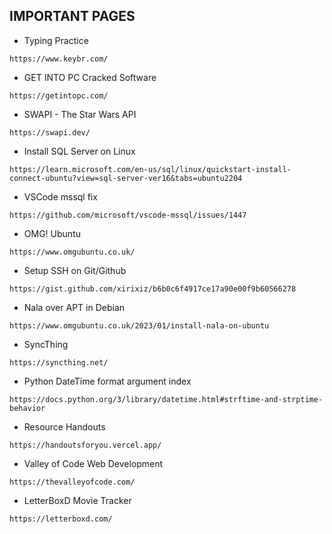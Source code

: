 ## IMPORTANT PAGES

- Typing Practice

```
https://www.keybr.com/
```

- GET INTO PC Cracked Software

```
https://getintopc.com/
```

- SWAPI - The Star Wars API

```
https://swapi.dev/
```

- Install SQL Server on Linux

```
https://learn.microsoft.com/en-us/sql/linux/quickstart-install-connect-ubuntu?view=sql-server-ver16&tabs=ubuntu2204
```

- VSCode mssql fix

```
https://github.com/microsoft/vscode-mssql/issues/1447
```

- OMG! Ubuntu

```
https://www.omgubuntu.co.uk/
```

- Setup SSH on Git/Github

```
https://gist.github.com/xirixiz/b6b0c6f4917ce17a90e00f9b60566278
```

- Nala over APT in Debian

```
https://www.omgubuntu.co.uk/2023/01/install-nala-on-ubuntu
```

- SyncThing

```
https://syncthing.net/
```

- Python DateTime format argument index

```
https://docs.python.org/3/library/datetime.html#strftime-and-strptime-behavior
```

- Resource Handouts

```
https://handoutsforyou.vercel.app/
```

- Valley of Code Web Development

```
https://thevalleyofcode.com/
```

- LetterBoxD Movie Tracker

```
https://letterboxd.com/
```


